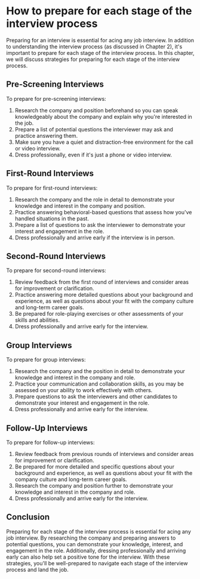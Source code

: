 How to prepare for each stage of the interview process
======================================================================================================

Preparing for an interview is essential for acing any job interview. In addition to understanding the interview process (as discussed in Chapter 2), it's important to prepare for each stage of the interview process. In this chapter, we will discuss strategies for preparing for each stage of the interview process.

Pre-Screening Interviews
------------------------

To prepare for pre-screening interviews:

1. Research the company and position beforehand so you can speak knowledgeably about the company and explain why you're interested in the job.
2. Prepare a list of potential questions the interviewer may ask and practice answering them.
3. Make sure you have a quiet and distraction-free environment for the call or video interview.
4. Dress professionally, even if it's just a phone or video interview.

First-Round Interviews
----------------------

To prepare for first-round interviews:

1. Research the company and the role in detail to demonstrate your knowledge and interest in the company and position.
2. Practice answering behavioral-based questions that assess how you've handled situations in the past.
3. Prepare a list of questions to ask the interviewer to demonstrate your interest and engagement in the role.
4. Dress professionally and arrive early if the interview is in person.

Second-Round Interviews
-----------------------

To prepare for second-round interviews:

1. Review feedback from the first round of interviews and consider areas for improvement or clarification.
2. Practice answering more detailed questions about your background and experience, as well as questions about your fit with the company culture and long-term career goals.
3. Be prepared for role-playing exercises or other assessments of your skills and abilities.
4. Dress professionally and arrive early for the interview.

Group Interviews
----------------

To prepare for group interviews:

1. Research the company and the position in detail to demonstrate your knowledge and interest in the company and role.
2. Practice your communication and collaboration skills, as you may be assessed on your ability to work effectively with others.
3. Prepare questions to ask the interviewers and other candidates to demonstrate your interest and engagement in the role.
4. Dress professionally and arrive early for the interview.

Follow-Up Interviews
--------------------

To prepare for follow-up interviews:

1. Review feedback from previous rounds of interviews and consider areas for improvement or clarification.
2. Be prepared for more detailed and specific questions about your background and experience, as well as questions about your fit with the company culture and long-term career goals.
3. Research the company and position further to demonstrate your knowledge and interest in the company and role.
4. Dress professionally and arrive early for the interview.

Conclusion
----------

Preparing for each stage of the interview process is essential for acing any job interview. By researching the company and preparing answers to potential questions, you can demonstrate your knowledge, interest, and engagement in the role. Additionally, dressing professionally and arriving early can also help set a positive tone for the interview. With these strategies, you'll be well-prepared to navigate each stage of the interview process and land the job.
